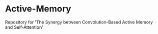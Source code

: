 # Active-Memory
Repository for 'The Synergy between Convolution-Based Active Memory and Self-Attention'
